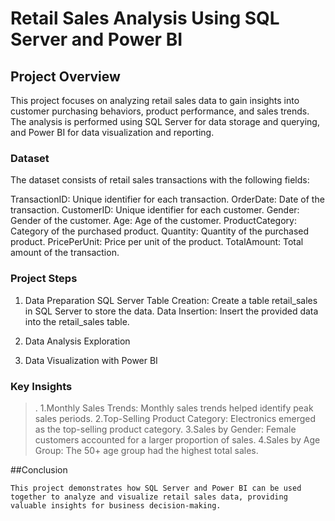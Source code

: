 # Retail Sales Analysis Using SQL Server and Power BI

## Project Overview
This project focuses on analyzing retail sales data to gain insights into customer purchasing behaviors, product performance, and sales trends. The analysis is performed using SQL Server for data storage and querying, and Power BI for data visualization and reporting.

### Dataset
The dataset consists of retail sales transactions with the following fields:

TransactionID: Unique identifier for each transaction.
OrderDate: Date of the transaction.
CustomerID: Unique identifier for each customer.
Gender: Gender of the customer.
Age: Age of the customer.
ProductCategory: Category of the purchased product.
Quantity: Quantity of the purchased product.
PricePerUnit: Price per unit of the product.
TotalAmount: Total amount of the transaction.

### Project Steps

1. Data Preparation
SQL Server Table Creation: Create a table retail_sales in SQL Server to store the data.
Data Insertion: Insert the provided data into the retail_sales table.

2. Data Analysis Exploration

3. Data Visualization with Power BI

### Key Insights
>.
1.Monthly Sales Trends: Monthly sales trends helped identify peak sales periods.
2.Top-Selling Product Category: Electronics emerged as the top-selling product category.
3.Sales by Gender: Female customers accounted for a larger proportion of sales.
4.Sales by Age Group: The 50+ age group had the highest total sales.

##Conclusion
```
This project demonstrates how SQL Server and Power BI can be used together to analyze and visualize retail sales data, providing valuable insights for business decision-making.
```
